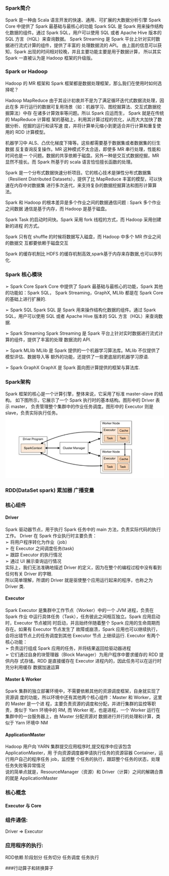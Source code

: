 ### Spark简介
Spark 是一种由 Scala 语言开发的快速、通用、可扩展的大数据分析引擎
Spark Core 中提供了 Spark 最基础与最核心的功能
Spark SQL 是 Spark 用来操作结构化数据的组件。通过 Spark SQL，用户可以使用
SQL 或者 Apache Hive 版本的 SQL 方言（HQL）来查询数据。
Spark Streaming 是 Spark 平台上针对实时数据进行流式计算的组件，提供了丰富的
处理数据流的 API。
由上面的信息可以获知，Spark 出现的时间相对较晚，并且主要功能主要是用于数据计算，
所以其实 Spark 一直被认为是 Hadoop 框架的升级版。


### Spark or Hadoop
Hadoop 的 MR 框架和 Spark 框架都是数据处理框架，那么我们在使用时如何选择呢？

Hadoop MapReduce 由于其设计初衷并不是为了满足循环迭代式数据流处理，因此在多
并行运行的数据可复用场景（如：机器学习、图挖掘算法、交互式数据挖掘算法）中存
在诸多计算效率等问题。所以 Spark 应运而生， Spark 就是在传统的 MapReduce 计算框
架的基础上，利用其计算过程的优化，从而大大加快了数据分析、挖掘的运行和读写速
度，并将计算单元缩小到更适合并行计算和重复使用的 RDD 计算模型。

机器学习中 ALS、凸优化梯度下降等。这些都需要基于数据集或者数据集的衍生数据
反复查询反复操作。MR 这种模式不太合适，即使多 MR 串行处理，性能和时间也是一
个问题。数据的共享依赖于磁盘。另外一种是交互式数据挖掘，MR 显然不擅长。而
Spark 所基于的 scala 语言恰恰擅长函数的处理。

Spark 是一个分布式数据快速分析项目。它的核心技术是弹性分布式数据集（Resilient
Distributed Datasets），提供了比 MapReduce 丰富的模型，可以快速在内存中对数据集
进行多次迭代，来支持复杂的数据挖掘算法和图形计算算法。

Spark 和 Hadoop 的根本差异是多个作业之间的数据通信问题 : Spark 多个作业之间数据
通信是基于内存，而 Hadoop 是基于磁盘。

Spark Task 的启动时间快。Spark 采用 fork 线程的方式，而 Hadoop 采用创建新的进程
的方式。

Spark 只有在 shuffle 的时候将数据写入磁盘，而 Hadoop 中多个 MR 作业之间的数据交
互都要依赖于磁盘交互

Spark 的缓存机制比 HDFS 的缓存机制高效,spark基于内存来存数据,也可以序列化.

### Spark 核心模块
➢
Spark Core
Spark Core 中提供了 Spark 最基础与最核心的功能，Spark 其他的功能如：Spark SQL，
Spark Streaming，GraphX, MLlib 都是在 Spark Core 的基础上进行扩展的.

➢ Spark SQL
Spark SQL 是 Spark 用来操作结构化数据的组件。通过 Spark SQL，用户可以使用 SQL
或者 Apache Hive 版本的 SQL 方言（HQL）来查询数据.

➢ Spark Streaming
Spark Streaming 是 Spark 平台上针对实时数据进行流式计算的组件，提供了丰富的处理
数据流的 API.

➢ Spark MLlib
MLlib 是 Spark 提供的一个机器学习算法库。MLlib 不仅提供了模型评估、数据导入等
额外的功能，还提供了一些更底层的机器学习原语.

➢ Spark GraphX GraphX 是 Spark 面向图计算提供的框架与算法库.

### Spark架构
Spark 框架的核心是一个计算引擎，整体来说，它采用了标准 master-slave 的结构。
如下图所示，它展示了一个 Spark 执行时的基本结构。图形中的 Driver 表示 master，
负责管理整个集群中的作业任务调度。图形中的 Executor 则是 slave，负责实际执行任务。
![img.png](spark-framework.png)

### RDD(DataSet spark) 累加器 广播变量

### 核心组件
#### Driver
Spark 驱动器节点，用于执行 Spark 任务中的 main 方法，负责实际代码的执行工作。
Driver 在 Spark 作业执行时主要负责：  
➢ 将用户程序转化为作业（job）  
➢ 在 Executor 之间调度任务(task)  
➢ 跟踪 Executor 的执行情况  
➢ 通过 UI 展示查询运行情况  
实际上，我们无法准确地描述 Driver 的定义，因为在整个的编程过程中没有看到任何有关
Driver 的字眼.  
所以简单理解，所谓的 Driver 就是驱使整个应用运行起来的程序，也称之为
Driver 类.

#### Executor
Spark Executor 是集群中工作节点（Worker）中的一个 JVM 进程，负责在 Spark 作业
中运行具体任务（Task），任务彼此之间相互独立。Spark 应用启动时，Executor 节点被同
时启动，并且始终伴随着整个 Spark 应用的生命周期而存在。如果有 Executor 节点发生了
故障或崩溃，Spark 应用也可以继续执行，会将出错节点上的任务调度到其他 Executor 节点
上继续运行.
Executor 有两个核心功能：  
➢ 负责运行组成 Spark 应用的任务，并将结果返回给驱动器进程  
➢ 它们通过自身的块管理器（Block Manager）为用户程序中要求缓存的 RDD 提供内存
式存储。RDD 是直接缓存在 Executor 进程内的，因此任务可以在运行时充分利用缓存
数据加速运算

#### Master & Worker
Spark 集群的独立部署环境中，不需要依赖其他的资源调度框架，自身就实现了资源调
度的功能，所以环境中还有其他两个核心组件：Master 和 Worker，这里的 Master 是一个进
程，主要负责资源的调度和分配，并进行集群的监控等职责，类似于 Yarn 环境中的 RM, 而
Worker 呢，也是进程，一个 Worker 运行在集群中的一台服务器上，由 Master 分配资源对
数据进行并行的处理和计算，类似于 Yarn 环境中 NM

#### ApplicationMaster
Hadoop 用户向 YARN 集群提交应用程序时,提交程序中应该包含 ApplicationMaster，用
于向资源调度器申请执行任务的资源容器 Container，运行用户自己的程序任务 job，监控整
个任务的执行，跟踪整个任务的状态，处理任务失败等异常情况  
说的简单点就是，ResourceManager（资源）和 Driver（计算）之间的解耦合靠的就是
ApplicationMaster

### 核心概念
#### Executor 与 Core




### 组件通信:
Driver => Executor

### 应用程序的执行:
RDD依赖
阶段划分
任务切分
任务调度
任务执行

###行动算子和转换算子